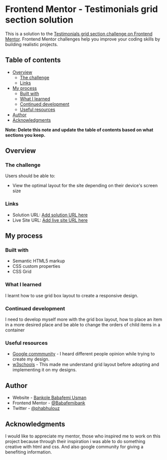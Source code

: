 # Frontend Mentor - Testimonials grid section solution

This is a solution to the [Testimonials grid section challenge on Frontend Mentor](https://www.frontendmentor.io/challenges/testimonials-grid-section-Nnw6J7Un7). Frontend Mentor challenges help you improve your coding skills by building realistic projects. 

## Table of contents

- [Overview](#overview)
  - [The challenge](#the-challenge)
  - [Links](#links)
- [My process](#my-process)
  - [Built with](#built-with)
  - [What I learned](#what-i-learned)
  - [Continued development](#continued-development)
  - [Useful resources](#useful-resources)
- [Author](#author)
- [Acknowledgments](#acknowledgments)

**Note: Delete this note and update the table of contents based on what sections you keep.**

## Overview

### The challenge

Users should be able to:

- View the optimal layout for the site depending on their device's screen size


### Links

- Solution URL: [Add solution URL here](https://github.com/Babafemibank/project-2)
- Live Site URL: [Add live site URL here](https://your-live-site-url.com)

## My process

### Built with

- Semantic HTML5 markup
- CSS custom properties
- CSS Grid


### What I learned

I learnt how to use grid box layout to create a responsive design.


### Continued development

I need to develop myself more with the grid box layout, how to place an item in a more desired place and be able to change the orders of child items in a container


### Useful resources

- [Google commmunity](https://www.google.com) - I heard different people opinion while trying to create my design.
- [w3schools](https://www.w3schools.com/css) - This made me understand grid layout before adopting and implementing it on my designs.


## Author

- Website - [Bankole Babafemi Usman](https://github.com/Babafemibank)
- Frontend Mentor - [@Babafemibank](https://www.frontendmentor.io/profile/Babafemibank)
- Twitter - [@phabhulouz](https://www.twitter.com/phabhulouz)



## Acknowledgments

I would like to appreciate my mentor, those who inspired me to work on this project because through their inspiration i was able to do something creative with html and css. And also google community for giving a benefiting information.

